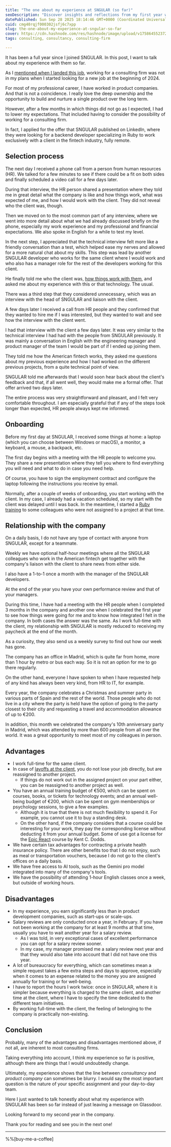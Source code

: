 ```yaml
---
title: "The one about my experience at SNGULAR (so far)"
seoDescription: "Discover insights and reflections from my first year working at SNGULAR"
datePublished: Sun Sep 28 2025 18:14:46 GMT+0000 (Coordinated Universal Time)
cuid: cmg40rqjf000302jsfj6c7xpp
slug: the-one-about-my-experience-at-sngular-so-far
cover: https://cdn.hashnode.com/res/hashnode/image/upload/v1758645523723/d6c60567-fdd2-41fe-a032-d31f5549dd35.png
tags: consulting, consultancy, consulting-firm

---
```


It has been a full year since I joined SNGULAR. In this post, I want to talk about my experience with them so far.

As I [mentioned when I landed this job](https://blog.davidmp.es/the-one-about-my-new-job), working for a consulting firm was not in my plans when I started looking for a new job at the beginning of 2024.

For most of my professional career, I have worked in product companies. And that is not a coincidence. I really love the deep ownership and the opportunity to build and nurture a single product over the long term.

However, after a few months in which things did not go as I expected, I had to lower my expectations. That included having to consider the possibility of working for a consulting firm.

In fact, I applied for the offer that SNGULAR published on LinkedIn, where they were looking for a backend developer specializing in Ruby to work exclusively with a client in the fintech industry, fully remote.

## Selection process

The next day I received a phone call from a person from human resources (HR). We talked for a few minutes to see if there could be a fit on both sides and finally scheduled a video call for a few days later.

During that interview, the HR person shared a presentation where they told me in great detail what the company is like and how things work, what was expected of me, and how I would work with the client. They did not reveal who the client was, though.

Then we moved on to the most common part of any interview, where we went into more detail about what we had already discussed briefly on the phone, especially my work experience and my professional and financial expectations. We also spoke in English for a while to test my level.

In the next step, I appreciated that the technical interview felt more like a friendly conversation than a test, which helped ease my nerves and allowed for a more natural chat about my skills. This step was lead by another SNGULAR developer who works for the same client where I would work and who also has a manager role for the rest of the developers working for this client.

He finally told me who the client was, [how things work with them](https://blog.davidmp.es/the-one-about-how-things-work-in-an-american-fintech), and asked me about my experience with this or that technology. The usual.

There was a third step that they considered unnecessary, which was an interview with the head of SNGULAR and liaison with the client.

A few days later I received a call from HR people and they confirmed that they wanted to hire me if I was interested, but they wanted to wait and see how the interview with the client went.

I had that interview with the client a few days later. It was very similar to the technical interview I had had with the people from SNGULAR previously. It was mainly a conversation in English with the engineering manager and product manager of the team I would be part of if I ended up joining them.

They told me how the American fintech works, they asked me questions about my previous experience and how I had worked on the different previous projects, from a quite technical point of view.

SNGULAR told me afterwards that I would soon hear back about the client's feedback and that, if all went well, they would make me a formal offer. That offer arrived two days later.

The entire process was very straightforward and pleasant, and I felt very comfortable throughout. I am especially grateful that if any of the steps took longer than expected, HR people always kept me informed.

## Onboarding

Before my first day at SNGULAR, I received some things at home: a laptop (which you can choose between Windows or macOS), a monitor, a keyboard, a mouse, a backpack, etc.

The first day begins with a meeting with the HR people to welcome you. They share a new presentation where they tell you where to find everything you will need and what to do in case you need help.

Of course, you have to sign the employment contract and configure the laptop following the instructions you receive by email.

Normally, after a couple of weeks of onboarding, you start working with the client. In my case, I already had a vacation scheduled, so my start with the client was delayed until I was back. In the meantime, I started a [Ruby training](https://blog.davidmp.es/the-one-about-learning-ruby) to some colleagues who were not assigned to a project at that time.

## Relationship with the company

On a daily basis, I do not have any type of contact with anyone from SNGULAR, except for a teammate.

Weekly we have optional half-hour meetings where all the SNGULAR colleagues who work in the American fintech get together with the company's liaison with the client to share news from either side.

I also have a 1-to-1 once a month with the manager of the SNGULAR developers.

At the end of the year you have your own performance review and that of your managers.

During this time, I have had a meeting with the HR people when I completed 3 months in the company and another one when I celebrated the first year to see how things were going for me and to know how integrated I felt in the company. In both cases the answer was the same. As I work full-time with the client, my relationship with SNGULAR is mostly reduced to receiving my paycheck at the end of the month.

As a curiosity, they also send us a weekly survey to find out how our week has gone.

The company has an office in Madrid, which is quite far from home, more than 1 hour by metro or bus each way. So it is not an option for me to go there regularly.

On the other hand, everyone I have spoken to when I have requested help of any kind has always been very kind, from HR to IT, for example.

Every year, the company celebrates a Christmas and summer party in various parts of Spain and the rest of the world. Those people who do not live in a city where the party is held have the option of going to the party closest to their city and requesting a travel and accommodation allowance of up to €200.

In addition, this month we celebrated the company's 10th anniversary party in Madrid, which was attended by more than 600 people from all over the world. It was a great opportunity to meet most of my colleagues in person.

## Advantages

* I work full-time for the same client.
* In case of [layoffs at the client](https://blog.davidmp.es/the-one-about-layoffs-in-an-american-fintech), you do not lose your job directly, but are reassigned to another project.
  * If things do not work out in the assigned project on your part either, you can be reassigned to another project as well.
* You have an annual training budget of €500, which can be spent on courses, books, or tickets for technology events; and an annual well-being budget of €200, which can be spent on gym memberships or psychology sessions, to give a few examples.
    * Although it is true that there is not much flexibility to spend it. For example, you cannot use it to buy a standing desk.
    * On the other hand, if the company considers that a course could be interesting for your work, they pay the corresponding license without deducting it from your annual budget. Some of use got a license for the [Epic React](https://www.epicreact.dev/) course by Kent C. Dodds.
* We have certain tax advantages for contracting a private health insurance policy. There are other benefits too that I do not enjoy, such as meal or transportation vouchers, because I do not go to the client's offices on a daily basis.
* We have free access to AI tools, such as the Gemini pro model integrated into many of the company's tools.
* We have the possibility of attending 1-hour English classes once a week, but outside of working hours.

## Disadvantages

* In my experience, you earn significantly less than in product development companies, such as start-ups or scale-ups.
* Salary reviews are only conducted once a year, in February. If you have not been working at the company for at least 9 months at that time, usually you have to wait another year for a salary review.
    * As I was told, in very exceptional cases of excellent performance you can opt for a salary review sooner.
    * In my case, my manager promised me a salary review next year and that they would also take into account that I did not have one this year.
* A lot of bureaucracy for everything, which can sometimes mean a simple request takes a few extra steps and days to approve, especially when it comes to an expense related to the money you are assigned annually for training or for well-being.
* I have to report the hours I work twice: once in SNGULAR, where it is simpler because everything is charged to the same client, and another time at the client, where I have to specify the time dedicated to the different team initiatives.
* By working full-time with the client, the feeling of belonging to the company is practically non-existing.

## Conclusion

Probably, many of the advantages and disadvantages mentioned above, if not all, are inherent to most consulting firms.

Taking everything into account, I think my experience so far is positive, although there are things that I would undoubtedly change.

Ultimately, my experience shows that the line between *consultancy* and *product company* can sometimes be blurry. I would say the most important question is the nature of your specific assignment and your day-to-day team.

Here I just wanted to talk honestly about what my experience with SNGULAR has been so far instead of just leaving a message on Glassdoor.

Looking forward to my second year in the company.

Thank you for reading and see you in the next one!

---

%%[buy-me-a-coffee]
